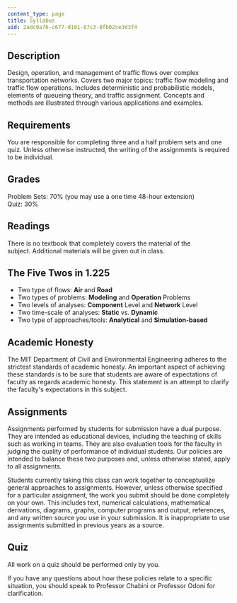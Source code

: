 ```yaml
---
content_type: page
title: Syllabus
uid: 2adc0a76-c677-d101-87c3-8fb02ce3d3f4
---
```


Description
-----------

Design, operation, and management of traffic flows over complex transportation networks. Covers two major topics: traffic flow modeling and traffic flow operations. Includes deterministic and probabilistic models, elements of queueing theory, and traffic assignment. Concepts and methods are illustrated through various applications and examples.

Requirements
------------

You are responsible for completing three and a half problem sets and one quiz. Unless otherwise instructed, the writing of the assignments is required to be individual.

Grades
------

Problem Sets: 70% (you may use a one time 48-hour extension)  
Quiz: 30%

Readings
--------

There is no textbook that completely covers the material of the subject. Additional materials will be given out in class.

The Five Twos in 1.225
----------------------

*   Two type of flows: **Air** and **Road**
*   Two types of problems: **Modeling** and **Operation** Problems
*   Two levels of analyses: **Component** Level and **Network** Level
*   Two time-scale of analyses: **Static** vs. **Dynamic**
*   Two type of approaches/tools: **Analytical** and **Simulation-based**

Academic Honesty
----------------

The MIT Department of Civil and Environmental Engineering adheres to the strictest standards of academic honesty. An important aspect of achieving these standards is to be sure that students are aware of expectations of faculty as regards academic honesty. This statement is an attempt to clarify the faculty's expectations in this subject.

Assignments
-----------

Assignments performed by students for submission have a dual purpose. They are intended as educational devices, including the teaching of skills such as working in teams. They are also evaluation tools for the faculty in judging the quality of performance of individual students. Our policies are intended to balance these two purposes and, unless otherwise stated, apply to all assignments.

Students currently taking this class can work together to conceptualize general approaches to assignments. However, unless otherwise specified for a particular assignment, the work you submit should be done completely on your own. This includes text, numerical calculations, mathematical derivations, diagrams, graphs, computer programs and output, references, and any written source you use in your submission. It is inappropriate to use assignments submitted in previous years as a source.

Quiz
----

All work on a quiz should be performed only by you.

If you have any questions about how these policies relate to a specific situation, you should speak to Professor Chabini or Professor Odoni for clarification.